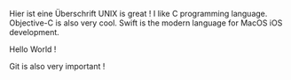 Hier ist eine Überschrift 
UNIX is great !
I like C programming language.
Objective-C is also very cool.
Swift is the modern language for MacOS iOS development.

Hello World !

Git is also very important !
